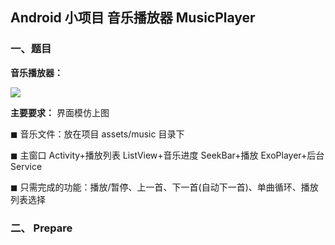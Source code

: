 ## Android 小项目 音乐播放器 MusicPlayer

### 一、题目

**音乐播放器：** 

<img src="https://gitee.com/RoseTame/pic/raw/master/blog/202405022325983.jpg" >

**主要要求：** 界面模仿上图 

◼ 音乐文件：放在项目 assets/music 目录下 

◼ 主窗口 Activity+播放列表 ListView+音乐进度 SeekBar+播放 ExoPlayer+后台 Service 

◼ 只需完成的功能：播放/暂停、上一首、下一首(自动下一首)、单曲循环、播放列表选择

### 二、 Prepare



